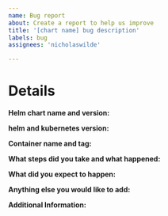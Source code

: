 ```yaml
---
name: Bug report
about: Create a report to help us improve
title: '[chart name] bug description'
labels: bug
assignees: 'nicholaswilde'

---
```


# Details

**Helm chart name and version:**

<!-- Note: This should be the helm chart name and version you have deployed. e.g. jackett 5.4.0 -->

**helm and kubernetes version:**

<!-- Note: This should be the versions of helm and kubernetes you are using.
e.g. helm: version.BuildInfo{Version:"v3.5.1", GitCommit:"32c22239423b3b4ba6706d450bd044baffdcf9e6", GitTreeState:"clean", GoVersion:"go1.15.7"}
kubernetes: Server Version: version.Info{Major:"1", Minor:"19", GitVersion:"v1.19.5+k3s2", GitCommit:"746cf4031370f443bf1230272bc79f2f72de2869", GitTreeState:"clean", BuildDate:"2020-12-18T01:42:07Z", GoVersion:"go1.15.5", Compiler:"gc", Platform:"linux/arm"}-->

**Container name and tag:**

<!-- Note: This should be the container image version you have deployed. e.g. linuxserver/jackett:v0.16.2106 -->

**What steps did you take and what happened:**

<!-- Note: This should be a clear and concise description of what the bug is. -->

**What did you expect to happen:**

**Anything else you would like to add:**

<!-- Note: Miscellaneous information that will assist in solving the issue. -->

**Additional Information:**

<!-- Note: Anything to give further context to the bug report. -->
